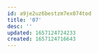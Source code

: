 ```yaml
---
id: a9je2uz6bestzm7ex074tod
title: '07'
desc: ''
updated: 1657124724233
created: 1657124716643
---
```


